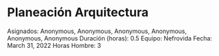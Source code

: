 # Planeación Arquitectura

Asignados: Anonymous, Anonymous, Anonymous, Anonymous, Anonymous, Anonymous
Duración (horas): 0.5
Equipo: Nefrovida
Fecha: March 31, 2022
Horas Hombre: 3